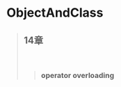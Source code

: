 # ObjectAndClass

<BlockQuote><h2>14章</h2> <br />
  <BlockQuote><h3>operator overloading</h3></BlockQuote>
</BlockQuote>
